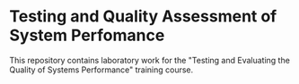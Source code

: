 # Testing and Quality Assessment of System Perfomance

This repository contains laboratory work for the "Testing and Evaluating the Quality of Systems Performance" training course. 
